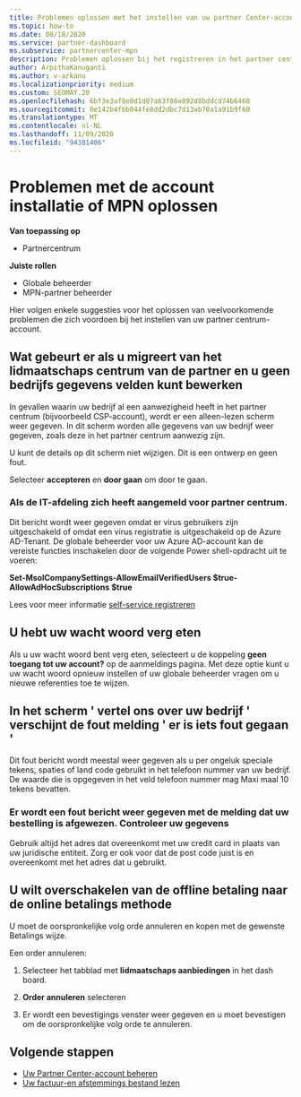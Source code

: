 ```yaml
---
title: Problemen oplossen met het instellen van uw partner Center-account of problemen met MPN-vernieuwing
ms.topic: how-to
ms.date: 08/18/2020
ms.service: partner-dashboard
ms.subservice: partnercenter-mpn
description: Problemen oplossen bij het registreren in het partner centrum. Beantwoordt antwoorden op uitdagingen met betalings wijzen, wacht woorden verg eten en nog veel meer.
author: ArpithaKanuganti
ms.author: v-arkanu
ms.localizationpriority: medium
ms.custom: SEOMAY.20
ms.openlocfilehash: 6bf3e3af8e0d1d87a63f86e892d8bddcd74b6460
ms.sourcegitcommit: 0e142b4fbb044fe8dd2dbc7d13ab70a1a91b9f60
ms.translationtype: MT
ms.contentlocale: nl-NL
ms.lasthandoff: 11/09/2020
ms.locfileid: "94381406"
---
```

# <a name="troubleshoot-account-setup-or-mpn-renewal-issues"></a>Problemen met de account installatie of MPN oplossen

**Van toepassing op**

- Partnercentrum
 
**Juiste rollen**

- Globale beheerder
- MPN-partner beheerder 
 
Hier volgen enkele suggesties voor het oplossen van veelvoorkomende problemen die zich voordoen bij het instellen van uw partner centrum-account.

## <a name="what-happens-if-you-are-migrating-from-partner-membership-center-and-you-cant-edit-any-company-information-fields"></a>Wat gebeurt er als u migreert van het lidmaatschaps centrum van de partner en u geen bedrijfs gegevens velden kunt bewerken

In gevallen waarin uw bedrijf al een aanwezigheid heeft in het partner centrum (bijvoorbeeld CSP-account), wordt er een alleen-lezen scherm weer gegeven. In dit scherm worden alle gegevens van uw bedrijf weer gegeven, zoals deze in het partner centrum aanwezig zijn.

U kunt de details op dit scherm niet wijzigen. Dit is een ontwerp en geen fout.

Selecteer **accepteren** en **door gaan** om door te gaan.


### <a name="if-the-it-department-has-turned-off-sign-up-for-partner-center"></a>Als de IT-afdeling zich heeft **aangemeld voor partner centrum**.

Dit bericht wordt weer gegeven omdat er virus gebruikers zijn uitgeschakeld of omdat een virus registratie is uitgeschakeld op de Azure AD-Tenant. De globale beheerder voor uw Azure AD-account kan de vereiste functies inschakelen door de volgende Power shell-opdracht uit te voeren:

**Set-MsolCompanySettings-AllowEmailVerifiedUsers $true-AllowAdHocSubscriptions $true**

Lees voor meer informatie [self-service registreren](/azure/active-directory/users-groups-roles/directory-self-service-signup)

## <a name="you-forgot-your-password"></a>U hebt uw wacht woord verg eten

Als u uw wacht woord bent verg eten, selecteert u de koppeling **geen toegang tot uw account?** op de aanmeldings pagina. Met deze optie kunt u uw wacht woord opnieuw instellen of uw globale beheerder vragen om u nieuwe referenties toe te wijzen.

## <a name="on-the-tell-us-about-your-company-screen-you-receive-a-something-went-wrong-error"></a>In het scherm ' vertel ons over uw bedrijf ' verschijnt de fout melding ' er is iets fout gegaan '

Dit fout bericht wordt meestal weer gegeven als u per ongeluk speciale tekens, spaties of land code gebruikt in het telefoon nummer van uw bedrijf. De waarde die is opgegeven in het veld telefoon nummer mag Maxi maal 10 tekens bevatten.


### <a name="your-credit-card-purchase-is-receiving-an-error-message-stating-that-your-order-was-declined-please-verify-your-information"></a>Er wordt een fout bericht weer gegeven met de melding dat uw bestelling is afgewezen. Controleer uw gegevens


Gebruik altijd het adres dat overeenkomt met uw credit card in plaats van uw juridische entiteit. Zorg er ook voor dat de post code juist is en overeenkomt met het adres dat u gebruikt.

## <a name="you-want-to-switch-from-offline-payment-to-online-payment-method"></a>U wilt overschakelen van de offline betaling naar de online betalings methode 

U moet de oorspronkelijke volg orde annuleren en kopen met de gewenste Betalings wijze.

Een order annuleren:

1. Selecteer het tabblad met **lidmaatschaps aanbiedingen** in het dash board.

2. **Order annuleren** selecteren

3. Er wordt een bevestigings venster weer gegeven en u moet bevestigen om de oorspronkelijke volg orde te annuleren.

## <a name="next-steps"></a>Volgende stappen

- [Uw Partner Center-account beheren](partner-center-account-setup.md)
- [Uw factuur-en afstemmings bestand lezen](read-your-bill.md)
